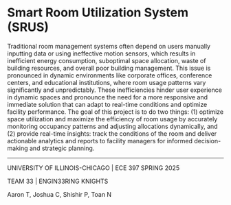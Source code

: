 # Smart Room Utilization System (SRUS)

Traditional room management systems often depend on users manually inputting data or using ineffective motion sensors, which results in inefficient energy consumption, suboptimal space allocation, waste of building resources, and overall poor building management. This issue is pronounced in dynamic environments like corporate offices, conference centers, and educational institutions, where room usage patterns vary significantly and unpredictably. These inefficiencies hinder user experience in dynamic spaces and pronounce the need for a more responsive and immediate solution that can adapt to real-time conditions and optimize facility performance. The goal of this project is to do two things: (1) optimize space utilization and maximize the efficiency of room usage by accurately monitoring occupancy patterns and adjusting allocations dynamically, and (2) provide real-time insights: track the conditions of the room and deliver actionable analytics and reports to facility managers for informed decision-making and strategic planning.

---

UNIVERSITY OF ILLINOIS-CHICAGO | ECE 397 SPRING 2025

TEAM 33 | ENGIN33RING KNIGHTS

Aaron T, Joshua C, Shishir P, Toan N
